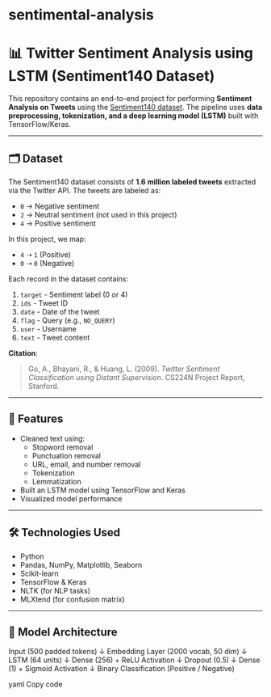 # sentimental-analysis
# 📊 Twitter Sentiment Analysis using LSTM (Sentiment140 Dataset)

This repository contains an end-to-end project for performing **Sentiment Analysis on Tweets** using the [Sentiment140 dataset](http://help.sentiment140.com/home). The pipeline uses **data preprocessing, tokenization, and a deep learning model (LSTM)** built with TensorFlow/Keras.

---

## 🗂️ Dataset

The Sentiment140 dataset consists of **1.6 million labeled tweets** extracted via the Twitter API. The tweets are labeled as:

- `0` → Negative sentiment  
- `2` → Neutral sentiment (not used in this project)  
- `4` → Positive sentiment

In this project, we map:  
- `4` ➝ `1` (Positive)  
- `0` ➝ `0` (Negative)  

Each record in the dataset contains:
1. `target` - Sentiment label (0 or 4)  
2. `ids` - Tweet ID  
3. `date` - Date of the tweet  
4. `flag` - Query (e.g., `NO_QUERY`)  
5. `user` - Username  
6. `text` - Tweet content  

**Citation**:  
> Go, A., Bhayani, R., & Huang, L. (2009). *Twitter Sentiment Classification using Distant Supervision*. CS224N Project Report, Stanford.

---

## 🚀 Features

- Cleaned text using:
  - Stopword removal
  - Punctuation removal
  - URL, email, and number removal
  - Tokenization
  - Lemmatization
- Built an LSTM model using TensorFlow and Keras
- Visualized model performance

---

## 🛠️ Technologies Used

- Python  
- Pandas, NumPy, Matplotlib, Seaborn  
- Scikit-learn  
- TensorFlow & Keras  
- NLTK (for NLP tasks)  
- MLXtend (for confusion matrix)  

---

## 🧪 Model Architecture

Input (500 padded tokens)
↓
Embedding Layer (2000 vocab, 50 dim)
↓
LSTM (64 units)
↓
Dense (256) + ReLU Activation
↓
Dropout (0.5)
↓
Dense (1) + Sigmoid Activation
↓
Binary Classification (Positive / Negative)

yaml
Copy code
